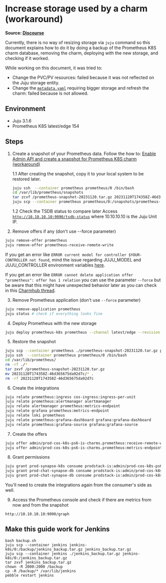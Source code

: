# Increase storage used by a charm (workaround)
**Source: [Discourse](https://discourse.canonical.com/t/increase-storage-used-by-a-charm-workaround/2760)**

Currently, there is no way of resizing storage via `juju` command so this document explains how to do it by doing a backup of the Prometheus K8S charm database, removing the charm, deploying with the new storage, and checking if it worked.

While working on this document, it was tried to:
-  Change the PVC/PV resources: failed because it was not reflected on the Juju storage entity.
- Change the [`metadata.yaml`](https://juju.is/docs/sdk/metadata-yaml#heading--storage) requiring bigger storage and refresh the charm: failed because is not allowed.

## Environment
* Juju 3.1.6
* Prometheus K8S latest/edge  154

## Steps

1. Create a snapshot of your Prometheus data.
Follow the how to: [Enable Admin API and create a snapshot for Prometheus K8S charm (workaround)](https://discourse.canonical.com/t/enable-admin-api-in-prometheus-k8s-charm-workaround/2759)

      1.1 After creating the snapshot, copy it to your local system to be restored later.
      ```bash
      juju ssh  --container prometheus prometheus/0 /bin/bash
      cd /var/lib/prometheus/snapshots
      tar zcvf /prometheus-snapshot-20231120.tar.gz 20231120T174358Z-46d365675da92d7c/*
      juju scp --container prometheus prometheus/0:/snapshots/prometheus-snapshot-20231120.tar.gz       prometheus-snapshot-20231120.tar.gz
      ```

      1.2 Check the TSDB status to compare later
      Access [`http://10.10.10.10:9090/tsdb-status`](http://10.10.10.10:9090/tsdb-status) where 10.10.10.10 is the Juju Unit IP.

2. Remove offers if any (don&#39;t use --force parameter)

```bash
juju remove-offer prometheus
juju remove-offer prometheus-receive-remote-write
```
If you get an error like `ERROR current model for controller $YOUR-CONTROLLER not found`, mind the issue regarding JUJU_MODEL and JUJU_CONTROLLER environment variables [here](https://bugs.launchpad.net/juju/+bug/2038800).

If you get an error like `ERROR cannot delete application offer "prometheus": offer has 1 relation` you can use the parameter `--force` but be aware that this might have unexpected behavior later as you can check in this [Charmhub thread](https://chat.charmhub.io/charmhub/pl/yqy3ofefhf8yjbn1wwgehomwpo).

3. Remove Prometheus application (don't use `--force` parameter)
```bash
juju remove-application prometheus
juju status # check if everything looks fine
```

4. Deploy Prometheus with the new storage
```bash
juju deploy prometheus-k8s prometheus --channel latest/edge --revision 154 --trust --storage database=100GB,kubernetes
```

5. Restore the snapshot
```bash
juju scp --container prometheus ./prometheus-snapshot-20231120.tar.gz prometheus/0:/prometheus-snapshot-20231120.tar.gz
juju ssh  --container prometheus prometheus/0 /bin/bash
cd /var/lib/prometheus/
rm -rf ./*
tar zxvf /prometheus-snapshot-20231120.tar.gz
mv 20231120T174358Z-46d365675da92d7c/* .
rm -rf 20231120T174358Z-46d365675da92d7c
```
6. Create the integrations
```bash
juju relate prometheus:ingress cos-ingress:ingress-per-unit
juju relate prometheus:alertmanager alertmanager
juju relate alertmanager prometheus:metrics-endpoint
juju relate grafana prometheus:metrics-endpoint
juju relate loki prometheus
juju relate prometheus:grafana-dashboard grafana:grafana-dashboard
juju relate prometheus:grafana-source grafana:grafana-source
```

7. Create the offers
```bash
juju offer admin/prod-cos-k8s-ps6-is-charms.prometheus:receive-remote-write prometheus-receive-remote-write
juju offer admin/prod-cos-k8s-ps6-is-charms.prometheus:metrics-endpoint prometheus
```

8. Grant permissions
```bash
juju grant prod-synapse-k8s consume prodstack-is:admin/prod-cos-k8s-ps6-is-charms.prometheus
juju grant prod-chat-synapse-db consume prodstack-is:admin/prod-cos-k8s-ps6-is-charms.prometheus
juju grant prod-chat-synapse-db consume prodstack-is:admin/prod-cos-k8s-ps6-is-charms.prometheus-receive-remote-write
```

You'll need to create the integrations again from the consumer's side as well.

9. Access the Prometheus console and check if there are metrics from now and from the snapshot
```
http://10.10.10.10:9090/graph
```

## Make this guide work for Jenkins

```
bash backup.sh
juju scp --container jenkins jenkins-k8s/0:/backup/jenkins_backup.tar.gz jenkins_backup.tar.gz
juju scp --container jenkins ./jenkins_backup.tar.gz jenkins-k8s/0:/jenkins_backup.tar.gz
tar zxvf jenkins_backup.tar.gz
chown -R 2000:2000 /backup
cp -R /backup/* /var/lib/jenkins
pebble restart jenkins
```


